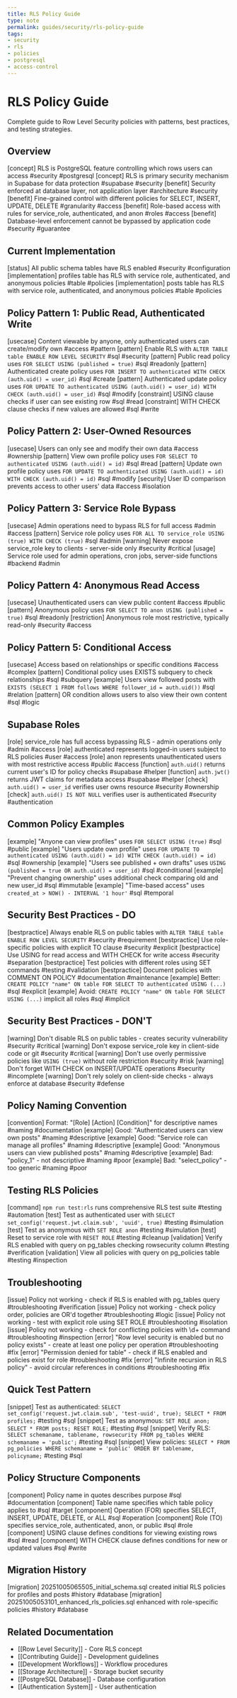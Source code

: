 ```yaml
---
title: RLS Policy Guide
type: note
permalink: guides/security/rls-policy-guide
tags:
- security
- rls
- policies
- postgresql
- access-control
---
```


# RLS Policy Guide

Complete guide to Row Level Security policies with patterns, best practices, and testing strategies.

## Overview

[concept] RLS is PostgreSQL feature controlling which rows users can access #security #postgresql
[concept] RLS is primary security mechanism in Supabase for data protection #supabase #security
[benefit] Security enforced at database layer, not application layer #architecture #security
[benefit] Fine-grained control with different policies for SELECT, INSERT, UPDATE, DELETE #granularity #access
[benefit] Role-based access with rules for service_role, authenticated, and anon #roles #access
[benefit] Database-level enforcement cannot be bypassed by application code #security #guarantee

## Current Implementation

[status] All public schema tables have RLS enabled #security #configuration
[implementation] profiles table has RLS with service role, authenticated, and anonymous policies #table #policies
[implementation] posts table has RLS with service role, authenticated, and anonymous policies #table #policies

## Policy Pattern 1: Public Read, Authenticated Write

[usecase] Content viewable by anyone, only authenticated users can create/modify own #access #pattern
[pattern] Enable RLS with `ALTER TABLE table ENABLE ROW LEVEL SECURITY` #sql #security
[pattern] Public read policy uses `FOR SELECT USING (published = true)` #sql #readonly
[pattern] Authenticated create policy uses `FOR INSERT TO authenticated WITH CHECK (auth.uid() = user_id)` #sql #create
[pattern] Authenticated update policy uses `FOR UPDATE TO authenticated USING (auth.uid() = user_id) WITH CHECK (auth.uid() = user_id)` #sql #modify
[constraint] USING clause checks if user can see existing row #sql #read
[constraint] WITH CHECK clause checks if new values are allowed #sql #write

## Policy Pattern 2: User-Owned Resources

[usecase] Users can only see and modify their own data #access #ownership
[pattern] View own profile policy uses `FOR SELECT TO authenticated USING (auth.uid() = id)` #sql #read
[pattern] Update own profile policy uses `FOR UPDATE TO authenticated USING (auth.uid() = id) WITH CHECK (auth.uid() = id)` #sql #modify
[security] User ID comparison prevents access to other users' data #access #isolation

## Policy Pattern 3: Service Role Bypass

[usecase] Admin operations need to bypass RLS for full access #admin #access
[pattern] Service role policy uses `FOR ALL TO service_role USING (true) WITH CHECK (true)` #sql #admin
[warning] Never expose service_role key to clients - server-side only #security #critical
[usage] Service role used for admin operations, cron jobs, server-side functions #backend #admin

## Policy Pattern 4: Anonymous Read Access

[usecase] Unauthenticated users can view public content #access #public
[pattern] Anonymous policy uses `FOR SELECT TO anon USING (published = true)` #sql #readonly
[restriction] Anonymous role most restrictive, typically read-only #security #access

## Policy Pattern 5: Conditional Access

[usecase] Access based on relationships or specific conditions #access #complex
[pattern] Conditional policy uses EXISTS subquery to check relationships #sql #subquery
[example] Users view followed posts with `EXISTS (SELECT 1 FROM follows WHERE follower_id = auth.uid())` #sql #relation
[pattern] OR condition allows users to also view their own content #sql #logic

## Supabase Roles

[role] service_role has full access bypassing RLS - admin operations only #admin #access
[role] authenticated represents logged-in users subject to RLS policies #user #access
[role] anon represents unauthenticated users with most restrictive access #public #access
[function] `auth.uid()` returns current user's ID for policy checks #supabase #helper
[function] `auth.jwt()` returns JWT claims for metadata access #supabase #helper
[check] `auth.uid() = user_id` verifies user owns resource #security #ownership
[check] `auth.uid() IS NOT NULL` verifies user is authenticated #security #authentication

## Common Policy Examples

[example] "Anyone can view profiles" uses `FOR SELECT USING (true)` #sql #public
[example] "Users update own profile" uses `FOR UPDATE TO authenticated USING (auth.uid() = id) WITH CHECK (auth.uid() = id)` #sql #ownership
[example] "Users see published + own drafts" uses `USING (published = true OR auth.uid() = user_id)` #sql #conditional
[example] "Prevent changing ownership" uses additional check comparing old and new user_id #sql #immutable
[example] "Time-based access" uses `created_at > NOW() - INTERVAL '1 hour'` #sql #temporal

## Security Best Practices - DO

[bestpractice] Always enable RLS on public tables with `ALTER TABLE table ENABLE ROW LEVEL SECURITY` #security #requirement
[bestpractice] Use role-specific policies with explicit TO clause #security #explicit
[bestpractice] Use USING for read access and WITH CHECK for write access #security #separation
[bestpractice] Test policies with different roles using SET commands #testing #validation
[bestpractice] Document policies with COMMENT ON POLICY #documentation #maintenance
[example] Better: `CREATE POLICY "name" ON table FOR SELECT TO authenticated USING (...)` #sql #explicit
[example] Avoid: `CREATE POLICY "name" ON table FOR SELECT USING (...)` implicit all roles #sql #implicit

## Security Best Practices - DON'T

[warning] Don't disable RLS on public tables - creates security vulnerability #security #critical
[warning] Don't expose service_role key in client-side code or git #security #critical
[warning] Don't use overly permissive policies like `USING (true)` without role restriction #security #risk
[warning] Don't forget WITH CHECK on INSERT/UPDATE operations #security #incomplete
[warning] Don't rely solely on client-side checks - always enforce at database #security #defense

## Policy Naming Convention

[convention] Format: "[Role] [Action] [Condition]" for descriptive names #naming #documentation
[example] Good: "Authenticated users can view own posts" #naming #descriptive
[example] Good: "Service role can manage all profiles" #naming #descriptive
[example] Good: "Anonymous users can view published posts" #naming #descriptive
[example] Bad: "policy_1" - not descriptive #naming #poor
[example] Bad: "select_policy" - too generic #naming #poor

## Testing RLS Policies

[command] `npm run test:rls` runs comprehensive RLS test suite #testing #automation
[test] Test as authenticated user with `SELECT set_config('request.jwt.claim.sub', 'uuid', true)` #testing #simulation
[test] Test as anonymous with `SET ROLE anon` #testing #simulation
[test] Reset to service role with `RESET ROLE` #testing #cleanup
[validation] Verify RLS enabled with query on pg_tables checking rowsecurity column #testing #verification
[validation] View all policies with query on pg_policies table #testing #inspection

## Troubleshooting

[issue] Policy not working - check if RLS is enabled with pg_tables query #troubleshooting #verification
[issue] Policy not working - check policy order, policies are OR'd together #troubleshooting #logic
[issue] Policy not working - test with explicit role using SET ROLE #troubleshooting #isolation
[issue] Policy not working - check for conflicting policies with \d+ command #troubleshooting #inspection
[error] "Row level security is enabled but no policy exists" - create at least one policy per operation #troubleshooting #fix
[error] "Permission denied for table" - check if RLS enabled and policies exist for role #troubleshooting #fix
[error] "Infinite recursion in RLS policy" - avoid circular references in conditions #troubleshooting #fix

## Quick Test Pattern

[snippet] Test as authenticated: `SELECT set_config('request.jwt.claim.sub', 'test-uuid', true); SELECT * FROM profiles;` #testing #sql
[snippet] Test as anonymous: `SET ROLE anon; SELECT * FROM posts; RESET ROLE;` #testing #sql
[snippet] Verify RLS: `SELECT schemaname, tablename, rowsecurity FROM pg_tables WHERE schemaname = 'public';` #testing #sql
[snippet] View policies: `SELECT * FROM pg_policies WHERE schemaname = 'public' ORDER BY tablename, policyname;` #testing #sql

## Policy Structure Components

[component] Policy name in quotes describes purpose #sql #documentation
[component] Table name specifies which table policy applies to #sql #target
[component] Operation (FOR) specifies SELECT, INSERT, UPDATE, DELETE, or ALL #sql #operation
[component] Role (TO) specifies service_role, authenticated, anon, or public #sql #role
[component] USING clause defines conditions for viewing existing rows #sql #read
[component] WITH CHECK clause defines conditions for new or updated values #sql #write

## Migration History

[migration] 20251005065505_initial_schema.sql created initial RLS policies for profiles and posts #history #database
[migration] 20251005053101_enhanced_rls_policies.sql enhanced with role-specific policies #history #database

## Related Documentation

- [[Row Level Security]] - Core RLS concept
- [[Contributing Guide]] - Development guidelines
- [[Development Workflows]] - Workflow procedures
- [[Storage Architecture]] - Storage bucket security
- [[PostgreSQL Database]] - Database configuration
- [[Authentication System]] - User authentication
